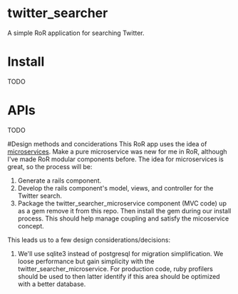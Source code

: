 # twitter_searcher
A simple RoR application for searching Twitter.

# Install
TODO

# APIs
TODO

#Design methods and conciderations
This RoR app uses the idea of
[microservices](http://martinfowler.com/articles/microservices.html). Make a
pure microservice was new for me in RoR, although I've made RoR modular
components before. The idea for microservices is great, so the process will be:

1. Generate a rails component.
2. Develop the rails component's model, views, and controller for the Twitter
search.
3. Package the twitter_searcher_microservice component (MVC code) up as a gem remove it from
this repo. Then install the gem during our install process. This should help
manage coupling and satisfy the micoservice concept.

This leads us to a few design considerations/decisions:

1. We'll use sqlite3 instead of postgresql for migration simplification. We
loose performance but gain simplicity with the twitter_searcher_microservice.
For production code, ruby profilers should be used to then latter identify if
this area should be optimized with a better database.